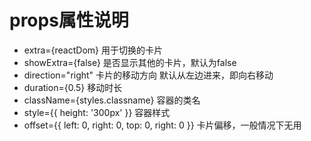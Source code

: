 # props属性说明
* extra={reactDom} 用于切换的卡片
* showExtra={false} 是否显示其他的卡片，默认为false
* direction="right" 卡片的移动方向 默认从左边进来，即向右移动
* duration={0.5} 移动时长
* className={styles.classname} 容器的类名
* style={{ height: '300px' }} 容器样式
* offset={{ left: 0, right: 0, top: 0, right: 0 }} 卡片偏移，一般情况下无用
